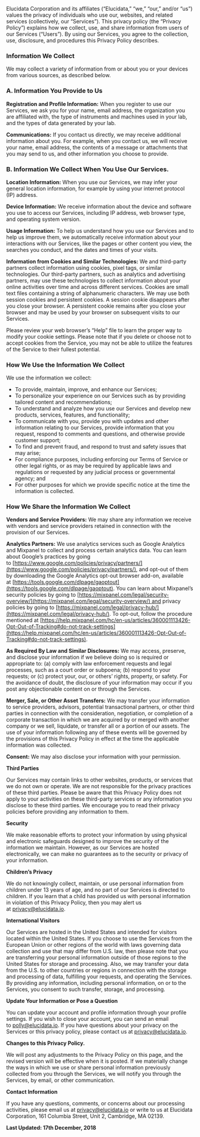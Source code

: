 
Elucidata Corporation and its affiliates (“Elucidata,” “we,” “our,” and/or “us”) values the privacy of individuals who use our, websites, and related services (collectively, our “Services”). This privacy policy (the “Privacy Policy”) explains how we collect, use, and share information from users of our Services (“Users”). By using our Services, you agree to the collection, use, disclosure, and procedures this Privacy Policy describes.

### Information We Collect

We may collect a variety of information from or about you or your devices from various sources, as described below.

### A. Information You Provide to Us

**Registration and Profile Information:** When you register to use our Services, we ask you for your name, email address, the organization you are affiliated with, the type of instruments and machines used in your lab, and the types of data generated by your lab.

**Communications:** If you contact us directly, we may receive additional information about you. For example, when you contact us, we will receive your name, email address, the contents of a message or attachments that you may send to us, and other information you choose to provide.

### B. Information We Collect When You Use Our Services.

**Location Information:** When you use our Services, we may infer your general location information, for example by using your internet protocol (IP) address.

**Device Information:** We receive information about the device and software you use to access our Services, including IP address, web browser type, and operating system version.

**Usage Information:** To help us understand how you use our Services and to help us improve them, we automatically receive information about your interactions with our Services, like the pages or other content you view, the searches you conduct, and the dates and times of your visits.

**Information from Cookies and Similar Technologies:** We and third-party partners collect information using cookies, pixel tags, or similar technologies. Our third-party partners, such as analytics and advertising partners, may use these technologies to collect information about your online activities over time and across different services. Cookies are small text files containing a string of alphanumeric characters. We may use both session cookies and persistent cookies. A session cookie disappears after you close your browser. A persistent cookie remains after you close your browser and may be used by your browser on subsequent visits to our Services.

Please review your web browser’s “Help” file to learn the proper way to modify your cookie settings. Please note that if you delete or choose not to accept cookies from the Service, you may not be able to utilize the features of the Service to their fullest potential.

### How We Use the Information We Collect

We use the information we collect:

*  To provide, maintain, improve, and enhance our Services;
*  To personalize your experience on our Services such as by providing tailored content and recommendations;
*  To understand and analyze how you use our Services and develop new products, services, features, and functionality;
*  To communicate with you, provide you with updates and other information relating to our Services, provide information that you request, respond to comments and questions, and otherwise provide customer support;
*  To find and prevent fraud, and respond to trust and safety issues that may arise;
*  For compliance purposes, including enforcing our Terms of Service or other legal rights, or as may be required by applicable laws and regulations or requested by any judicial process or governmental agency; and
*  For other purposes for which we provide specific notice at the time the information is collected.

###  How We Share the Information We Collect

**Vendors and Service Providers:** We may share any information we receive with vendors and service providers retained in connection with the provision of our Services.

**Analytics Partners:** We use analytics services such as Google Analytics and Mixpanel to collect and process certain analytics data. You can learn about Google’s practices by going to [https://www.google.com/policies/privacy/partners/](https://www.google.com/policies/privacy/partners/), and opt-out of them by downloading the Google Analytics opt-out browser add-on, available at [https://tools.google.com/dlpage/gaoptout](https://tools.google.com/dlpage/gaoptout). You can learn about Mixpanel’s security policies by going to [https://mixpanel.com/legal/security-overview/](https://mixpanel.com/legal/security-overview/) and privacy policies by going to [https://mixpanel.com/legal/privacy-hub/](https://mixpanel.com/legal/privacy-hub/). To opt-out, follow the procedure mentioned at [https://help.mixpanel.com/hc/en-us/articles/360001113426-Opt-Out-of-Tracking#do-not-track-settings](https://help.mixpanel.com/hc/en-us/articles/360001113426-Opt-Out-of-Tracking#do-not-track-settings).

**As Required By Law and Similar Disclosures:** We may access, preserve, and disclose your information if we believe doing so is required or appropriate to: (a) comply with law enforcement requests and legal processes, such as a court order or subpoena; (b) respond to your requests; or (c) protect your, our, or others’ rights, property, or safety. For the avoidance of doubt, the disclosure of your information may occur if you post any objectionable content on or through the Services.

**Merger, Sale, or Other Asset Transfers:** We may transfer your information to service providers, advisors, potential transactional partners, or other third parties in connection with the consideration, negotiation, or completion of a corporate transaction in which we are acquired by or merged with another company or we sell, liquidate, or transfer all or a portion of our assets. The use of your information following any of these events will be governed by the provisions of this Privacy Policy in effect at the time the applicable information was collected.

**Consent:** We may also disclose your information with your permission.

**Third Parties**

Our Services may contain links to other websites, products, or services that we do not own or operate. We are not responsible for the privacy practices of these third parties. Please be aware that this Privacy Policy does not apply to your activities on these third-party services or any information you disclose to these third parties. We encourage you to read their privacy policies before providing any information to them.

**Security**

We make reasonable efforts to protect your information by using physical and electronic safeguards designed to improve the security of the information we maintain. However, as our Services are hosted electronically, we can make no guarantees as to the security or privacy of your information.

**Children’s Privacy**

We do not knowingly collect, maintain, or use personal information from children under 13 years of age, and no part of our Services is directed to children. If you learn that a child has provided us with personal information in violation of this Privacy Policy, then you may alert us at [privacy@elucidata.io](mailto:privacy@elucidata.io?Subject=Regarding%20Violation%20of%20Privacy%20Policy).

**International Visitors**

Our Services are hosted in the United States and intended for visitors located within the United States. If you choose to use the Services from the European Union or other regions of the world with laws governing data collection and use that may differ from U.S. law, then please note that you are transferring your personal information outside of those regions to the United States for storage and processing. Also, we may transfer your data from the U.S. to other countries or regions in connection with the storage and processing of data, fulfilling your requests, and operating the Services. By providing any information, including personal information, on or to the Services, you consent to such transfer, storage, and processing.

**Update Your Information or Pose a Question**

You can update your account and profile information through your profile settings. If you wish to close your account, you can send an email to [polly@elucidata.io](mailto:polly@elucidata.io?Subject=Regarding%20Account%20Closure). If you have questions about your privacy on the Services or this privacy policy, please contact us at [privacy@elucidata.io](mailto:privacy@elucidata.io?Subject=Regarding%20Privacy%20Policy).

**Changes to this Privacy Policy.**

We will post any adjustments to the Privacy Policy on this page, and the revised version will be effective when it is posted. If we materially change the ways in which we use or share personal information previously collected from you through the Services, we will notify you through the Services, by email, or other communication.

**Contact Information**

If you have any questions, comments, or concerns about our processing activities, please email us at [privacy@elucidata.io](mailto:privacy@elucidata.io?Subject=General%20Query) or write to us at Elucidata Corporation, 161 Columbia Street, Unit 2, Cambridge, MA 02139.

 **Last Updated: 17th December, 2018**
